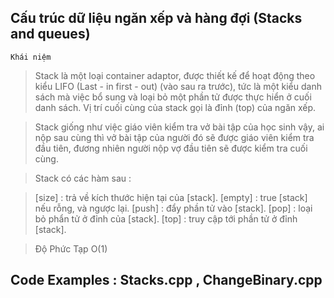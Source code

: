 ## Cấu trúc dữ liệu ngăn xếp và hàng đợi (Stacks and queues)

` Khái niệm `

>Stack là một loại container adaptor, được thiết kế để hoạt động theo kiểu LIFO (Last - in first - out) (vào sau ra trước), tức là một kiểu danh sách mà việc bổ sung và loại bỏ một phần tử được thực hiển ở cuối danh sách. Vị trí cuối cùng của stack gọi là đỉnh (top) của ngăn xếp.

>Stack giống như việc giáo viên kiểm tra vở bài tập của học sinh vậy, ai nộp sau cùng thì vở bài tập của người đó sẽ được giáo viên kiểm tra đầu tiên, đương nhiên người nộp vợ đầu tiên sẽ được kiểm tra cuối cùng.

>Stack có các hàm sau :

   >[size] : trả về kích thước hiện tại của [stack].
   >[empty] : true [stack] nếu rỗng, và ngược lại.
   >[push] : đẩy phần tử vào [stack].
   >[pop] : loại bỏ phẩn tử ở đỉnh của [stack].
   >[top] : truy cập tới phần tử ở đỉnh [stack].

>Độ Phức Tạp O(1)

## Code Examples : Stacks.cpp , ChangeBinary.cpp